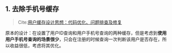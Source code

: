 ## 1. 去除手机号缓存
>Cite:[用户缓存设计思想：代码优化、问题排查及修复](https://appezrn4igg1968.h5.xiaoeknow.com/p/course/video/v_6682bea5e4b0d84daaf6d760?product_id=course_2hrBH6JXlSOjkpCwCMxnqj6g9U4&sub_course_id=subcourse_2hrsJ2rSc3xoRKWwVHClXrECQr9&auto=true)

原本的设计：在设置了用户ID查询和用户手机号查询的两种缓存，但是考虑到**使用用户手机号查询的场景很少**，只会在注册的时候查询一次判断该用户是否存在，所以收益很低，考虑将其优化。

